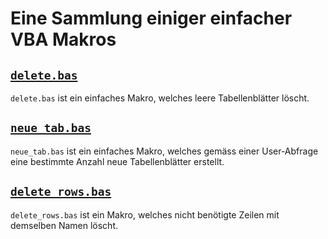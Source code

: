 # Eine Sammlung einiger einfacher VBA Makros

## [`delete.bas`](src/delete.bas)

`delete.bas` ist ein einfaches Makro, welches leere Tabellenblätter löscht.

## [`neue_tab.bas`](src/neue_tab.bas)

`neue_tab.bas` ist ein einfaches Makro, welches gemäss einer User-Abfrage eine bestimmte Anzahl neue Tabellenblätter erstellt.

## [`delete_rows.bas`](src/delete_rows.bas)

`delete_rows.bas` ist ein Makro, welches nicht benötigte Zeilen mit demselben Namen löscht. 